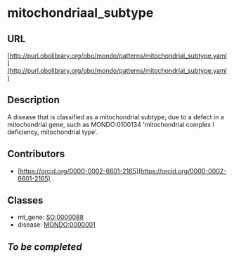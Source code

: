 # mitochondriaal_subtype 
## URL 
[http://purl.obolibrary.org/obo/mondo/patterns/mitochondrial_subtype.yaml](http://purl.obolibrary.org/obo/mondo/patterns/mitochondrial_subtype.yaml)
## Description 
A disease that is classified as a mitochondrial subtype, due to a defect in a mitochondrial gene, such as MONDO:0100134 'mitochondrial complex I deficiency, mitochondrial type'.
## Contributors 
* [https://orcid.org/0000-0002-6601-2165](https://orcid.org/0000-0002-6601-2165) 
## Classes 
* mt_gene: [SO:0000088](http://purl.obolibrary.org/obo/SO_0000088) 
* disease: [MONDO:0000001](http://purl.obolibrary.org/obo/MONDO_0000001) 
## _To be completed_
